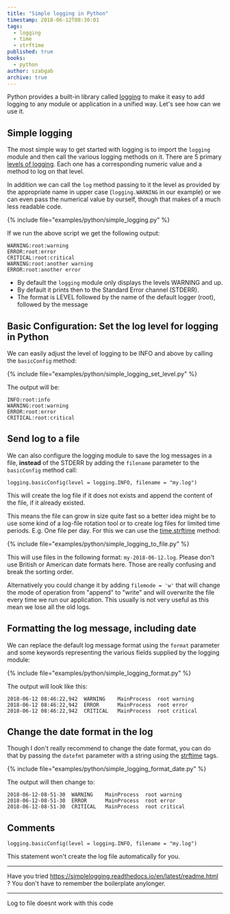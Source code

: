 ```yaml
---
title: "Simple logging in Python"
timestamp: 2018-06-12T08:30:01
tags:
  - logging
  - time
  - strftime
published: true
books:
  - python
author: szabgab
archive: true
---
```



Python provides a built-in library called [logging](https://docs.python.org/3/library/logging.html) to make it easy to add logging to any module or application in a unified way. Let's see how can we use it.


## Simple logging

The most simple way to get started with logging is to import the `logging` module and then call
the various logging methods on it. There are 5 primary [levels of logging](https://docs.python.org/3/library/logging.html#levels). Each one has a corresponding numeric value and a method to log on that level.

In addition we can call the `log` method passing to it the level as provided by the appropriate name in upper case (`logging.WARNING` in our example) or we can even pass the numerical value by ourself, though that makes of a much less readable code.

{% include file="examples/python/simple_logging.py" %}

If we run the above script we get the following output:

```
WARNING:root:warning
ERROR:root:error
CRITICAL:root:critical
WARNING:root:another warning
ERROR:root:another error
```

* By default the `logging` module only displays the levels WARNING and up.
* By default it prints then to the Standard Error channel (STDERR).
* The format is LEVEL followed by the name of the default logger (root), followed by the message

## Basic Configuration: Set the log level for logging in Python

We can easily adjust the level of logging to be INFO and above by calling the `basicConfig` method:

{% include file="examples/python/simple_logging_set_level.py" %}

The output will be:

```
INFO:root:info
WARNING:root:warning
ERROR:root:error
CRITICAL:root:critical
```

## Send log to a file

We can also configure the logging module to save the log messages in a file, <b>instead</b> of the STDERR
by adding the `filename` parameter to the `basicConfig` method call:

```
logging.basicConfig(level = logging.INFO, filename = "my.log")
```

This will create the log file if it does not exists and append the content of the file, if it already existed.


This means the file can grow in size quite fast so a better idea might be to use some kind of a log-file rotation tool
or to create log files for limited time periods. E.g. One file per day. For this we can use the [time.strftime](http://strftime.org/) method:

{% include file="examples/python/simple_logging_to_file.py" %}

This will use files in the following format: `my-2018-06-12.log`. Please don't use British or American date formats here.
Those are really confusing and break the sorting order.

Alternatively you could change it by adding `filemode = 'w'` that will change the mode of operation from "append" to "write"
and will overwrite the file every time we run our application. This usually is not very useful as this mean we lose all the old logs.

## Formatting the log message, including date

We can replace the default log message format using the `format` parameter and some keywords representing the various fields
supplied by the logging module:

{% include file="examples/python/simple_logging_format.py" %}

The output will look like this:

```
2018-06-12 08:46:22,942  WARNING    MainProcess  root warning
2018-06-12 08:46:22,942  ERROR      MainProcess  root error
2018-06-12 08:46:22,942  CRITICAL   MainProcess  root critical
```


## Change the date format in the log

Though I don't really recommend to change the date format, you can do that by passing the `datefmt` parameter
with a string using the [strftime](http://strftime.org/) tags.

{% include file="examples/python/simple_logging_format_date.py" %}

The output will then change to:

```
2018-06-12-08-51-30  WARNING    MainProcess  root warning
2018-06-12-08-51-30  ERROR      MainProcess  root error
2018-06-12-08-51-30  CRITICAL   MainProcess  root critical
```

## Comments

```
logging.basicConfig(level = logging.INFO, filename = "my.log")
```

This statement won't create the log file automatically for you.

<hr>


Have you tried https://simplelogging.readthedocs.io/en/latest/readme.html ?
You don't have to remember the boilerplate anylonger.

<hr>

Log to file doesnt work with this code


